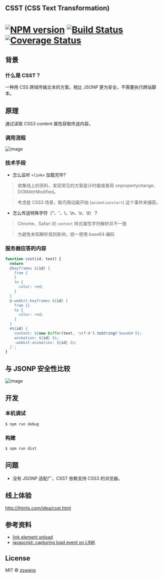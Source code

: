CSST (CSS Text Transformation)
----------

# [![NPM version][npm-image]][npm-url] [![Build Status][travis-image]][travis-url] [![Coverage Status][coverage-image]][coverage-url]

## 背景

### 什么是 CSST？

一种用 CSS 跨域传输文本的方案。相比 JSONP 更为安全，不需要执行跨站脚本。

## 原理

通过读取 CSS3 content 属性获取传送内容。

### 调用流程

![image](https://cloud.githubusercontent.com/assets/536587/15070367/63126c30-13b6-11e6-93aa-75bf5995c019.png)

### 技术手段

* 怎么监听 `<link>` 加载完毕?

> 收集线上的资料，发现常见的方案是计时器或者用 onpropertychange、DOMAttrModified。

> 考虑是 CSS3 场景，取巧用动画开始 (`animationstart`) 这个事件来捕获。

* 怎么传送特殊字符（"、'、\、\n、\r、\t）？

> Chrome、Safari 对 `content` 样式属性字符解析并不一致

> 为避免未知解析规则影响，统一使用 base64 编码

### 服务器应答的内容

```js
function csst(id, text) {
  return `
  @keyframes ${id} {
    from {
    }
    to {
      color: red;
    }
  }
  @-webkit-keyframes ${id} {
    from {}
    to {
      color: red;
    }
  }
  #${id} {
    content: ${new Buffer(text, 'utf-8').toString('base64')};
    animation: ${id} 2s;
    -webkit-animation: ${id} 2s;
  }`;
}
```

## 与 JSONP 安全性比较

![image](https://cloud.githubusercontent.com/assets/536587/15090764/fcfee300-1465-11e6-9209-20d5ddd9b332.png)

## 开发

### 本机调试

```bash
$ npm run debug
```

### 构建

```bash
$ npm run dist
```

## 问题

* 没有 JSONP 适配广，CSST 依赖支持 CSS3 的浏览器。

## 线上体验

<http://jhtmls.com/idea/csst.html>

## 参考资料

* [link element onload](http://stackoverflow.com/questions/2635814/javascript-capturing-load-event-on-link)
* [javascript: capturing load event on LINK](http://stackoverflow.com/questions/2635814/javascript-capturing-load-event-on-link)

## License

MIT © [zswang](http://weibo.com/zswang)

[npm-url]: https://npmjs.org/package/csst
[npm-image]: https://badge.fury.io/js/csst.svg
[travis-url]: https://travis-ci.org/zswang/csst
[travis-image]: https://travis-ci.org/zswang/csst.svg?branch=master
[coverage-url]: https://coveralls.io/github/zswang/csst?branch=master
[coverage-image]: https://coveralls.io/repos/zswang/csst/badge.svg?branch=master&service=github
